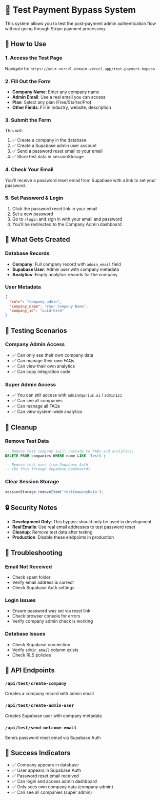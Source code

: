 # 🧪 Test Payment Bypass System

This system allows you to test the post-payment admin authentication flow without going through Stripe payment processing.

## 🚀 How to Use

### 1. Access the Test Page
Navigate to: `https://your-vercel-domain.vercel.app/test-payment-bypass`

### 2. Fill Out the Form
- **Company Name**: Enter any company name
- **Admin Email**: Use a real email you can access
- **Plan**: Select any plan (Free/Starter/Pro)
- **Other Fields**: Fill in industry, website, description

### 3. Submit the Form
This will:
1. ✅ Create a company in the database
2. ✅ Create a Supabase admin user account
3. ✅ Send a password reset email to your email
4. ✅ Store test data in sessionStorage

### 4. Check Your Email
You'll receive a password reset email from Supabase with a link to set your password.

### 5. Set Password & Login
1. Click the password reset link in your email
2. Set a new password
3. Go to `/login` and sign in with your email and password
4. You'll be redirected to the Company Admin dashboard

## 🔧 What Gets Created

### Database Records
- **Company**: Full company record with `admin_email` field
- **Supabase User**: Admin user with company metadata
- **Analytics**: Empty analytics records for the company

### User Metadata
```json
{
  "role": "company_admin",
  "company_name": "Your Company Name",
  "company_id": "uuid-here"
}
```

## 🎯 Testing Scenarios

### Company Admin Access
- ✅ Can only see their own company data
- ✅ Can manage their own FAQs
- ✅ Can view their own analytics
- ✅ Can copy integration code

### Super Admin Access
- ✅ You can still access with `admin@qurius.ai` / `admin123`
- ✅ Can see all companies
- ✅ Can manage all FAQs
- ✅ Can view system-wide analytics

## 🧹 Cleanup

### Remove Test Data
```sql
-- Remove test company (will cascade to FAQs and analytics)
DELETE FROM companies WHERE name LIKE 'Test%';

-- Remove test user from Supabase Auth
-- (Do this through Supabase Dashboard)
```

### Clear Session Storage
```javascript
sessionStorage.removeItem('testCompanyData');
```

## 🔒 Security Notes

- **Development Only**: This bypass should only be used in development
- **Real Emails**: Use real email addresses to test password reset
- **Cleanup**: Remove test data after testing
- **Production**: Disable these endpoints in production

## 🐛 Troubleshooting

### Email Not Received
- Check spam folder
- Verify email address is correct
- Check Supabase Auth settings

### Login Issues
- Ensure password was set via reset link
- Check browser console for errors
- Verify company admin check is working

### Database Issues
- Check Supabase connection
- Verify `admin_email` column exists
- Check RLS policies

## 📝 API Endpoints

### `/api/test/create-company`
Creates a company record with admin email

### `/api/test/create-admin-user`
Creates Supabase user with company metadata

### `/api/test/send-welcome-email`
Sends password reset email via Supabase Auth

## 🎉 Success Indicators

- ✅ Company appears in database
- ✅ User appears in Supabase Auth
- ✅ Password reset email received
- ✅ Can login and access admin dashboard
- ✅ Only sees own company data (company admin)
- ✅ Can see all companies (super admin) 